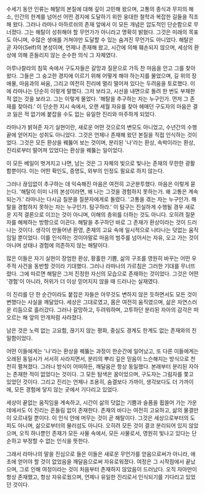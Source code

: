 수세기 동안 인류는 해탈의 본질에 대해 깊이 고민해 왔으며, 고통의 종식과 무지의 해소, 인간의 한계를 넘어선 어떤 경지에 도달하기 위한 웅대한 철학과 복잡한 길들을 직조해 왔다. 그러나 라마나 마하르쉬의 존재 앞에서 이 모든 개념은 압도적인 단순함으로 무너졌다. 그는 해탈이 성취해야 할 무언가가 아니라고 명확히 밝혔다. 그것은 미래의 목표도 아니며, 수많은 생애를 거쳐야만 도달할 수 있는 숨겨진 무언가도 아니었다. 해탈은 곧 자아(Self)의 본성이며, 언제나 존재해 왔고, 시간에 의해 훼손되지 않으며, 세상의 환상에 의해 흔들리지 않는 순수한 의식 그 자체였다.

아루나찰라의 침묵 속에서 구도자들은 갈망과 질문으로 가득 찬 마음을 안고 그를 찾아왔다. 그들은 그 숭고한 경지에 이르기 위해 어떻게 해야 하는지를 물었으며, 길 위의 장애물, 마음과의 싸움, 그리고 여전히 진리에 멀리 떨어져 있다는 두려움을 토로했다. 이에 라마나는 단순히 이렇게 말했다. 그저 보라고, 시선을 내면으로 돌려 한 번도 부재한 적 없는 것을 보라고. 그는 이렇게 물었다. '해탈을 추구하는 자는 누구인가. 먼저 그 존재를 찾아라.' 이 단순한 지시 속에서, 오랜 세월 자유를 찾아 헤매던 구도자의 마음은 결코 잃은 적 없기에 붙잡을 수도 없는 유일한 진리와 마주하게 되었다.

라마나가 밝혀준 자기 실현이란, 새로운 어떤 것으로의 변모도 아니었고, 수년간의 수행 끝에 얻어지는 성취도 아니었다. 그것은 언제나 존재해 왔던 본질을 직접 인식하는 것이었다. 그것은 모든 환상을 꿰뚫어 보는 것이며, 분리된 '나'라는 환상, 속박이라는 환상, 진리로부터 떨어져 있었다는 환상을 꿰뚫는 일이었다.

이 모든 베일이 벗겨지고 나면, 남는 것은 그 자체의 빛으로 빛나는 존재의 무한한 광활함뿐이다. 이는 어떤 확인도, 증명도, 외부의 인정도 필요로 하지 않는다.

그러나 끊임없이 추구하는 데 익숙해진 마음은 여전히 고군분투했다. 마음은 이렇게 묻는다. '해탈이 이미 나의 본성이라면, 왜 나는 그것을 경험하지 못하는가. 왜 고통은 계속되는가.' 라마나는 다시금 질문을 질문자에게로 돌렸다. '고통을 겪는 자는 누구인가. 해탈을 경험하지 못하는 자는 누구인가. 탐구하라.' 이 탐구는 진실하게 수행될 경우 새로운 지적 결론으로 이끄는 것이 아니며, 이해의 층위를 더하는 것도 아니다. 오히려 질문자를 해체하는 방향으로 이끈다. 해탈을 추구하던 바로 그 존재가 환상이라는 것이 드러나는 것이다. 생각이 만들어낸 환영, 존재의 고요 속에 일시적으로 나타나는 덧없는 움직임일 뿐이었다. 이를 인식하는 것이야말로 마음의 범주를 넘어서는 자유, 오고 가는 것이 아니며 상태나 경험에 의존하지 않는 해탈이다.

많은 이들은 자기 실현이 장엄한 환상, 황홀한 기쁨, 삶의 구조를 영원히 바꾸는 어떤 우주적 사건을 동반할 것이라 기대했다. 그러나 라마나의 가르침은 그러한 기대를 무너뜨렸다. 그에 따르면 해탈은 그저 진정한 자신의 모습으로 존재하는 것이었다. 그것은 어떤 '경험'이 아니라, 허위가 더 이상 믿어지지 않을 때 드러나는 실재였다.

이 진리를 단 한 순간이라도 붙잡은 자들은 아무것도 변하지 않은 듯하면서도 모든 것이 변했다는 사실을 깨달았다. 세상은 그대로였고, 몸은 여전히 움직였으며, 삶은 자연스러운 리듬으로 흘러갔다. 그러나 갈망하고, 두려워하며, 고투하던 분리된 자아의 감각은 떠오르는 해 앞의 안개처럼 사라졌다.

남은 것은 노력 없는 고요함, 끊기지 않는 평화, 중심도 경계도 한계도 없는 존재와의 친밀함이었다.

어떤 이들에게는 '나'라는 환상을 꿰뚫는 과정이 한순간에 일어났고, 또 다른 이들에게는 오래된 동일시가 서서히 사라지면서, 분리의 뿌리 깊은 믿음이 느슨해지는 방식으로 천천히 펼쳐졌다. 그러나 방식이 어떠하든, 깨달음은 항상 동일했다. 본래부터 분리된 자아는 존재한 적이 없었다는 것이다. 그 모든 탐색은 꿈이었으며, 구도자는 그림자를 쫓고 있었던 것이다. 그리고 진리는 언제나 조용히, 숨결보다 가까이, 생각보다도 더 가까이에, 모든 경험에 닿지 않는 곳에서 기다리고 있었다.

세상이 끝없는 움직임을 계속하고, 시간이 삶의 덧없는 기쁨과 슬픔을 휩쓸어 가는 가운데에서도 이 진리는 흔들림 없이 존재한다. 존재의 바다는 여전히 고요하고, 삶의 물결만이 오르내릴 뿐이다. 이 인식 안에 머무는 것이 곧 해탈이다. 그것은 세상으로부터의 도피도 아니며, 삶으로부터의 물러섬도 아니다. 오히려 모든 것이 결코 분리되어 있지 않았으며, 오직 하나뿐인 존재가 모든 사물 속에서, 모든 사물로서, 영원히 빛나고 있다는 단순하고 부정할 수 없는 인식을 뜻한다.

그래서 라마나의 말을 진심으로 들은 이들은 새로운 무언가를 얻음으로써가 아니라, 애초에 얻어야 할 것이 없었음을 깨달음으로써 자유로워졌다. 여정은 그 시작점에서 끝났으며, 그로 인해 여정이라는 것이 처음부터 존재하지 않았음이 드러났다. 오직 자아만이 항상 존재했고, 항상 자유로웠으며, 언제나 유일한 진리로서 인식되기를 기다리고 있었던 것이다.